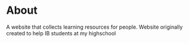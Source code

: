 # About
A website that collects learning resources for people.
Website originally created to help IB students at my highschool
